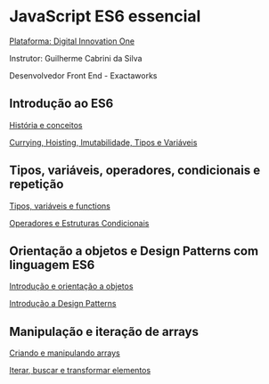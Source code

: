 # JavaScript ES6 essencial

[Plataforma: Digital Innovation One](https://digitalinnovation.one/)

Instrutor: Guilherme Cabrini da Silva

Desenvolvedor Front End - Exactaworks

## Introdução ao ES6

[História e conceitos](./resources/note1.md)

[Currying, Hoisting, Imutabilidade, Tipos e Variáveis](./resources/note2.md)

## Tipos, variáveis, operadores, condicionais e repetição

[Tipos, variáveis e functions](./resources/note3.md)

[Operadores e Estruturas Condicionais](./resources/note4.md)

## Orientação a objetos e Design Patterns com linguagem ES6

[Introdução e orientação a objetos](./resources/note5.md)

[Introdução a Design Patterns](./resources/note6.md)

## Manipulação e iteração de arrays

[Criando e manipulando arrays](./resources/note7.md)

[Iterar, buscar e transformar elementos](./note8.md)